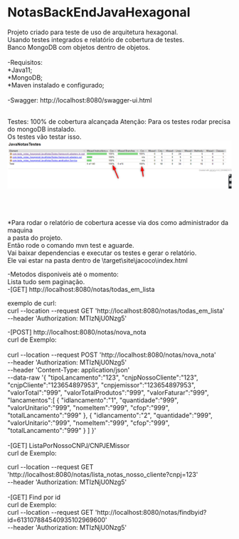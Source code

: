 # NotasBackEndJavaHexagonal
Projeto criado para teste de uso de arquitetura hexagonal.</br>
Usando testes integrados e relatório de cobertura de testes.</br> 
Banco MongoDB com objetos dentro de objetos.
</br></br>
-Requisitos:</br>
*Java11;</br>
*MongoDB;</br>
*Maven instalado e configurado;
</br></br>
-Swagger: http://localhost:8080/swagger-ui.html
</br></br>

Testes: 100% de cobertura alcançada
Atenção: Para os testes rodar precisa do mongoDB instalado.</br>
Os testes vão testar isso.
<img src="cobertura.png"> </br>


</br></br>
</br>
*Para rodar o relatório de cobertura acesse via dos como administrador da maquina </br>
a pasta do projeto. </br>
Então rode o comando mvn test e aguarde. </br>
Vai baixar dependencias e executar os testes e gerar o relatório.
</br>
Ele vai estar na pasta dentro de \target\site\jacoco\index.html

-Metodos disponiveis até o momento: </br>
 Lista tudo sem paginação. </br>
-[GET] http://localhost:8080/notas/todas_em_lista 
 
exemplo de curl: </br>
curl --location --request GET 'http://localhost:8080/notas/todas_em_lista' \
--header 'Authorization: MTIzNjU0Nzg5'
</br>

-[POST] http://localhost:8080/notas/nova_nota </br>
curl de Exemplo: </br> </br>
curl --location --request POST 'http://localhost:8080/notas/nova_nota' \
--header 'Authorization: MTIzNjU0Nzg5' \
--header 'Content-Type: application/json' \
--data-raw '{
"tipoLancamento":"123",
"cnjpNossoCliente":"123",
"cnjpCliente":"123654897953",
"cnpjemissor":"123654897953",
"valorTotal":"999",
"valorTotalProdutos":"999",
"valorFaturar":"999",
"lancamentos":[
{
"idlancamento":"1",
"quantidade":"999",
"valorUnitario":"999",
"nomeItem":"999",
"cfop":"999",
"totalLancamento":"999"
},
{
"idlancamento":"2",
"quantidade":"999",
"valorUnitario":"999",
"nomeItem":"999",
"cfop":"999",
"totalLancamento":"999"
}
]
}'
</br></br>
-[GET] ListaPorNossoCNPJ/CNPJEMissor </br>
curl de Exemplo:  

curl --location --request GET 'http://localhost:8080/notas/lista_notas_nosso_cliente?cnpj=123' \
--header 'Authorization: MTIzNjU0Nzg5'
</br></br>
-[GET] Find por id </br>
curl de Exemplo:   </br>
curl --location --request GET 'http://localhost:8080/notas/findbyid?id=613107884540935102969600' \
--header 'Authorization: MTIzNjU0Nzg5'